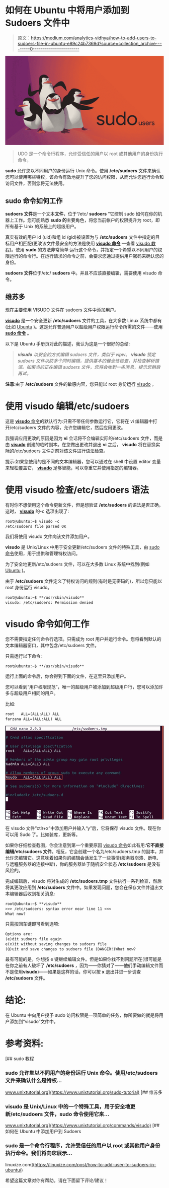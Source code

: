 # 如何在 Ubuntu 中将用户添加到 Sudoers 文件中

> 原文：<https://medium.com/analytics-vidhya/how-to-add-users-to-sudoers-file-in-ubuntu-e89c24b7369d?source=collection_archive---------0----------------------->

![](img/9bc5c635d2193c7413c11b1bbbc5f98a.png)

> UDO 是一个命令行程序，允许受信任的用户以 root 或其他用户的身份执行命令。

**sudo** 允许您以不同用户的身份运行 Unix 命令。使用 **/etc/sudoers** 文件来确认您可以使用哪些特权，该命令有效地提升了您的访问权限，从而允许您运行命令和访问文件，否则您将无法使用。

## sudo 命令如何工作

**sudoers 文件**是一个文本**文件**，位于“/etc/ **sudoers** ”它控制 sudo 如何在你的机器上工作。您可能熟悉 **sudo 的**主要角色，将您当前帐户的权限提升为 root，即所有基于 Unix 的系统上的超级用户。

真实有效的用户 id (uid)和组 id (gid)被设置为与 **/etc/sudoers** 文件中指定的目标用户相匹配(更改该文件最安全的方法是使用 [**visudo 命令**](https://www.unixtutorial.org/commands/visudo) —查看 [visudo 教程](https://www.unixtutorial.org/2007/12/visudo-tutorial/))。使用 **sudo** 的方法非常简单:运行这个命令，并指定一个希望以不同用户的权限运行的命令行。在运行请求的命令之前，会要求您通过提供用户密码来确认您的身份。

**sudoers 文件**位于/etc/ **sudoers** 中。并且不应该直接编辑，需要使用 visudo 命令。

## 维苏多

现在主要使用 VISUDO 文件在 sudoers 文件中添加用户。

[**visudo**](https://www.unixtutorial.org/commands/visudo) 是一个安全更新 **/etc/sudoers** 文件的工具，在大多数 Linux 系统中都有(比如 [Ubuntu](http://www.ubuntu.com/) )。这是允许普通用户以超级用户权限运行命令所需的文件——使用 [**sudo 命令**](https://www.unixtutorial.org/commands/sudo/) 。

以下是 Ubuntu 手册页对此的描述，我认为这是一个很好的总结:

> ***visudo*** *以安全的方式编辑 sudoers 文件，类似于 vipw。* ***visudo*** *锁定 sudoers 文件以防多个同时编辑，提供基本的健全性检查，并检查解析错误。如果当前正在编辑 sudoers 文件，您将会收到一条消息，提示您稍后再试。*

**注意**:由于 **/etc/sudoers** 文件的敏感内容，您只能以 root 身份运行 [visudo](https://www.unixtutorial.org/commands/visudo) 。

# 使用 visudo 编辑/etc/sudoers

这是 [**visudo** 命令](https://www.unixtutorial.org/commands/visudo)的默认行为:只需不带任何参数运行它，它将在 vi 编辑器中打开/etc/sudoers 文件的内容，允许您编辑它，然后应用更改。

我强调应用更改的原因是因为 **vi** 会话将不会编辑实际的/etc/sudoers 文件，而是由 [**visudo**](https://www.unixtutorial.org/commands/visudo) 创建的临时副本。在您做出更改并退出 **vi** 之后， **visudo** 将在替换实际的/etc/sudoers 文件之前对该文件进行语法检查。

提示:如果您使用的是不同的文本编辑器，您可以通过在 shell 中设置 editor 变量来轻松覆盖它， [**visudo**](https://www.unixtutorial.org/commands/visudo) 足够智能，可以尊重它并使用指定的编辑器。

# 使用 visudo 检查/etc/sudoers 语法

有时你不想使用这个命令更新文件，但是想验证 **/etc/sudoers** 的语法是否正确。这时， [**visudo**](https://www.unixtutorial.org/commands/visudo) 的-c 选项出现了:

```
root@ubuntu:~$ visudo -c
/etc/sudoers file parsed OK
```

我们将使用 visudo 文件向该文件添加用户。

**visudo** 是 Unix/Linux 中用于安全更新/etc/sudoers 文件的特殊工具，由 [sudo 命令](https://www.unixtutorial.org/commands/sudo/)使用，用于提供和管理特权访问。

为了安全地更新/etc/sudoers 文件，可以在大多数 Linux 系统中找到(例如 [Ubuntu](http://www.ubuntu.com/) )。

由于 **/etc/sudoers** 文件定义了特权访问的规则(有时是无密码的)，所以您只能以 root 身份运行 visudo。

```
root@ubuntu:~$ **/usr/sbin/visudo**
visudo: /etc/sudoers: Permission denied
```

# visudo 命令如何工作

您不需要指定任何命令行选项。只需成为 root 用户并运行命令。您将看到默认的文本编辑器窗口，其中包含/etc/sudoers 文件。

只需运行以下命令:

```
root@ubuntu:~$ **/usr/sbin/visudo**
```

运行上面的命令后，你会得到下面的文件，在这里只添加用户。

您可以看到“用户权限规范”，唯一的超级用户被添加到超级用户行，您可以添加许多与超级用户相同的用户。

比如:

```
root   ALL=(ALL:ALL) ALL
farzana ALL=(ALL:ALL) ALL
```

![](img/5233147376edab380521b81f4930b72a.png)

在 visudo 文件“ctlr+x”中添加用户并输入“y”后，它将保存 visudo 文件。现在你可以用 Sudo 了。比如装库，更新等。

如果你仔细检查截图，你会注意到第一个重要原因 [visudo 命令](https://www.unixtutorial.org/commands/visudo/)如此有用:**它不直接编辑/etc/sudoers 文件**。相反，它会创建一个名为/etc/sudoers.tmp 的副本，并允许您编辑它。这意味着如果你的编辑会话发生了一些事情(服务器崩溃、断电、与远程服务器的连接中断)，你的服务器处于随机安全状态 **/etc/sudoers** 是没有风险的。

完成编辑后，visudo 将对生成的 **/etc/sudoers.tmp** 文件执行一系列检查，然后将其更改应用到 **/etc/sudoers** 文件中。如果发现问题，您会在保存文件并退出文本编辑器后收到相关消息:

```
root@ubuntu:~$ **visudo**
>>> /etc/sudoers: syntax error near line 11 <<<
What now?
```

只需按回车键即可看到选项:

```
Options are:
(e)dit sudoers file again
e(x)it without saving changes to sudoers file
(Q)uit and save changes to sudoers file (DANGER!)What now?
```

最有可能的是，你想按 e 键继续编辑文件。但是如果你找不到问题所在(很可能是在你之前有人破坏了 **/etc/sudoers** ，因为——你猜对了——他们手动编辑文件而不是使用**visudo**)——如果是这样的话，你可以按 **x** 退出并进一步调查 **/etc/sudoers** 文件。

# 结论:

在 Ubuntu 中向用户授予 sudo 访问权限是一项简单的任务，你所要做的就是将用户添加到“visudo”文件中。

# 参考资料:

[](https://www.unixtutorial.org/sudo-tutorial) [## sudo 教程

### sudo 允许您以不同用户的身份运行 Unix 命令。使用/etc/sudoers 文件来确认什么是特权…

www.unixtutorial.org](https://www.unixtutorial.org/sudo-tutorial) [](https://www.unixtutorial.org/commands/visudo) [## 维苏多

### visudo 是 Unix/Linux 中的一个特殊工具，用于安全地更新/etc/sudoers 文件，sudo 命令使用它来…

www.unixtutorial.org](https://www.unixtutorial.org/commands/visudo) [](https://linuxize.com/post/how-to-add-user-to-sudoers-in-ubuntu/) [## 如何在 Ubuntu 中添加用户到 Sudoers

### sudo 是一个命令行程序，允许受信任的用户以 root 或其他用户身份执行命令。我们将向您展示…

linuxize.com](https://linuxize.com/post/how-to-add-user-to-sudoers-in-ubuntu/) 

希望这篇文章对你有帮助。请在下面留下评论/建议！